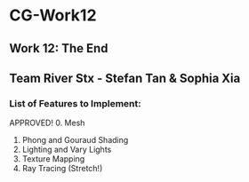 # CG-Work12
## Work 12: The End
## Team River Stx - Stefan Tan & Sophia Xia   

### List of Features to Implement:
APPROVED!
0. Mesh 
1. Phong and Gouraud Shading
2. Lighting and Vary Lights
3. Texture Mapping
4. Ray Tracing (Stretch!)